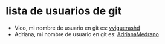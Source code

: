 # lista de usuarios de git

- Vico, mi nombre de usuario en git es: [vviguerashd](https://github.com/vviguerashd)
- Adriana, mi nombre de usuario en git es: [AdrianaMedrano](https://github.com/AdrianaMedrano)